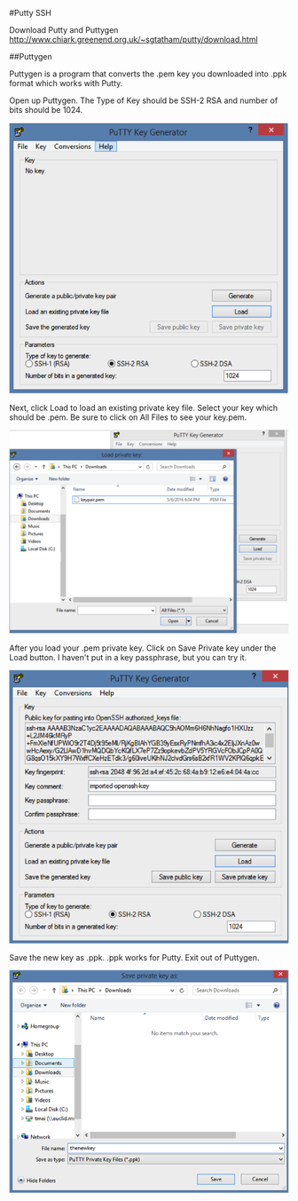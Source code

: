 #Putty SSH

Download Putty and Puttygen 
http://www.chiark.greenend.org.uk/~sgtatham/putty/download.html

##Puttygen

Puttygen is a program that converts the .pem key you downloaded into .ppk format which works with Putty. 

Open up Puttygen. The Type of Key should be SSH-2 RSA and number of bits should be 1024.


![alt tag](https://github.com/TonyMeiDeveloper/GuideOnTheSide/blob/master/GuidePictures/puttygen1.png)


Next, click Load to load an existing private key file. Select your key which should be .pem. Be sure to click on All Files to see your key.pem. 


![alt tag](https://github.com/TonyMeiDeveloper/GuideOnTheSide/blob/master/GuidePictures/puttygen2.png)


After you load your .pem private key. Click on Save Private key under the Load button. I haven't put in a key passphrase, but you can try it. 


![alt tag](https://github.com/TonyMeiDeveloper/GuideOnTheSide/blob/master/GuidePictures/puttygen3.png)


Save the new key as .ppk. .ppk works for Putty. Exit out of Puttygen. 


![alt tag](https://github.com/TonyMeiDeveloper/GuideOnTheSide/blob/master/GuidePictures/puttygen4.png)




